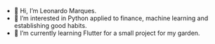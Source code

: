 - 👋 Hi, I’m Leonardo Marques.
- 👀 I’m interested in Python applied to finance, machine learning and establishing good habits.
- 🌱 I’m currently learning Flutter for a small project for my garden.
<!--- - 💞️ I’m looking to collaborate on ...
- 📫 How to reach me ...--->

<!---
leocesar1/leocesar1 is a ✨ special ✨ repository because its `README.md` (this file) appears on your GitHub profile.
You can click the Preview link to take a look at your changes.
--->
